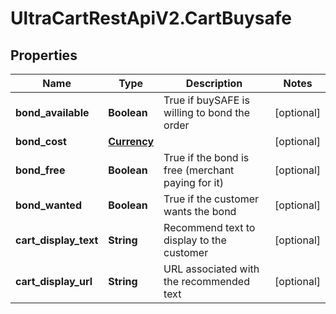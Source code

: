 # UltraCartRestApiV2.CartBuysafe

## Properties

Name | Type | Description | Notes
------------ | ------------- | ------------- | -------------
**bond_available** | **Boolean** | True if buySAFE is willing to bond the order | [optional] 
**bond_cost** | [**Currency**](Currency.md) |  | [optional] 
**bond_free** | **Boolean** | True if the bond is free (merchant paying for it) | [optional] 
**bond_wanted** | **Boolean** | True if the customer wants the bond | [optional] 
**cart_display_text** | **String** | Recommend text to display to the customer | [optional] 
**cart_display_url** | **String** | URL associated with the recommended text | [optional] 


